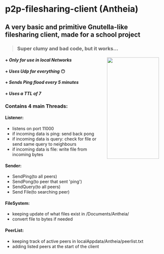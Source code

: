 # p2p-filesharing-client (Antheia)

## A very basic and primitive Gnutella-like filesharing client, made for a school project
> ### Super clumy and bad code, but it works...

#### + _Only for use in local Networks_ <img align="right" width="170" height="333" src="https://user-images.githubusercontent.com/53196457/218199581-0721e9a7-33b0-466c-bb10-2f9ea1608d43.jpeg">
#### + _Uses Udp for everything_ 😶
#### + _Sends Ping flood every 5 minutes_
#### + _Uses a TTL of 7_



### Contains 4 main Threads:
#### Listener:
  + listens on port 11000
  + if incoming data is ping: send back pong
  + if incoming data is query: check for file or send same query to neighbours
  + if incoming data is file: write file from incoming bytes

#### Sender:
  + SendPing(to all peers)
  + SendPong(to peer that sent 'ping')
  + SendQuery(to all peers)
  + Send File(to searching peer)

#### FileSystem:
  + keeping update of what files exist in /Documents/Antheia/
  + convert file to bytes if needed

#### PeerList:
  + keeping track of active peers in localAppdata/Antheia/peerlist.txt
  + adding listed peers at the start of the client
